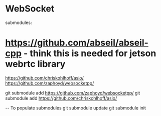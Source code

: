 # WebSocket

submodules:
 # https://github.com/abseil/abseil-cpp - think this is needed for jetson webrtc library
https://github.com/chriskohlhoff/asio/
https://github.com/zaphoyd/websocketpp/

git submodule add https://github.com/zaphoyd/websocketpp/
git submodule add https://github.com/chriskohlhoff/asio/

-- To populate submodules
git submodule update
git submodule init
